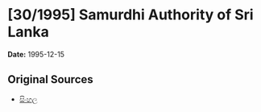 # [30/1995] Samurdhi Authority of Sri Lanka

**Date:** 1995-12-15

## Original Sources

- [සිංහල](https://documents.gov.lk/view/acts/1995/12/30-1995_S.pdf)
